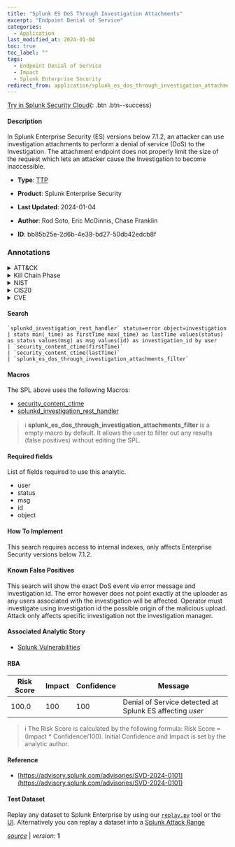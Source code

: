 ```yaml
---
title: "Splunk ES DoS Through Investigation Attachments"
excerpt: "Endpoint Denial of Service"
categories:
  - Application
last_modified_at: 2024-01-04
toc: true
toc_label: ""
tags:
  - Endpoint Denial of Service
  - Impact
  - Splunk Enterprise Security
redirect_from: application/splunk_es_dos_through_investigation_attachments/
---
```




[Try in Splunk Security Cloud](https://www.splunk.com/en_us/cyber-security.html){: .btn .btn--success}

#### Description

In Splunk Enterprise Security (ES) versions below 7.1.2, an attacker can use investigation attachments to perform a denial of service (DoS) to the Investigation. The attachment endpoint does not properly limit the size of the request which lets an attacker cause the Investigation to become inaccessible.

- **Type**: [TTP](https://github.com/splunk/security_content/wiki/Detection-Analytic-Types)
- **Product**: Splunk Enterprise Security

- **Last Updated**: 2024-01-04
- **Author**: Rod Soto, Eric McGinnis, Chase Franklin
- **ID**: bb85b25e-2d6b-4e39-bd27-50db42edcb8f

### Annotations
<details>
  <summary>ATT&CK</summary>

<div markdown="1">

#### [ATT&CK](https://attack.mitre.org/)

| ID          | Technique   | Tactic         |
| ----------- | ----------- |--------------- |
| [T1499](https://attack.mitre.org/techniques/T1499/) | Endpoint Denial of Service | Impact |

</div>
</details>


<details>
  <summary>Kill Chain Phase</summary>

<div markdown="1">

* Actions On Objectives


</div>
</details>


<details>
  <summary>NIST</summary>

<div markdown="1">

* DE.CM



</div>
</details>

<details>
  <summary>CIS20</summary>

<div markdown="1">

* CIS 10



</div>
</details>

<details>
  <summary>CVE</summary>

<div markdown="1">


</div>
</details>


#### Search

```
`splunkd_investigation_rest_handler` status=error object=investigation 
| stats min(_time) as firstTime max(_time) as lastTime values(status) as status values(msg) as msg values(id) as investigation_id by user 
| `security_content_ctime(firstTime)` 
| `security_content_ctime(lastTime)` 
| `splunk_es_dos_through_investigation_attachments_filter`
```

#### Macros
The SPL above uses the following Macros:
* [security_content_ctime](https://github.com/splunk/security_content/blob/develop/macros/security_content_ctime.yml)
* [splunkd_investigation_rest_handler](https://github.com/splunk/security_content/blob/develop/macros/splunkd_investigation_rest_handler.yml)

> :information_source:
> **splunk_es_dos_through_investigation_attachments_filter** is a empty macro by default. It allows the user to filter out any results (false positives) without editing the SPL.



#### Required fields
List of fields required to use this analytic.
* user
* status
* msg
* id
* object



#### How To Implement
This search requires access to internal indexes, only affects Enterprise Security versions below 7.1.2.
#### Known False Positives
This search will show the exact DoS event via error message and investigation id. The error however does not point exactly at the uploader as any users associated with the investigation will be affected. Operator must investigate using investigation id the possible origin of the malicious upload. Attack only affects specific investigation not the investigation manager.

#### Associated Analytic Story
* [Splunk Vulnerabilities](/stories/splunk_vulnerabilities)




#### RBA

| Risk Score  | Impact      | Confidence   | Message      |
| ----------- | ----------- |--------------|--------------|
| 100.0 | 100 | 100 | Denial of Service detected at Splunk ES affecting $user$ |


> :information_source:
> The Risk Score is calculated by the following formula: Risk Score = (Impact * Confidence/100). Initial Confidence and Impact is set by the analytic author.


#### Reference

* [https://advisory.splunk.com/advisories/SVD-2024-0101](https://advisory.splunk.com/advisories/SVD-2024-0101)



#### Test Dataset
Replay any dataset to Splunk Enterprise by using our [`replay.py`](https://github.com/splunk/attack_data#using-replaypy) tool or the [UI](https://github.com/splunk/attack_data#using-ui).
Alternatively you can replay a dataset into a [Splunk Attack Range](https://github.com/splunk/attack_range#replay-dumps-into-attack-range-splunk-server)




[*source*](https://github.com/splunk/security_content/tree/develop/detections/application/splunk_es_dos_through_investigation_attachments.yml) \| *version*: **1**